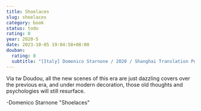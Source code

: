 ```yaml
---
title: Shoelaces
slug: shoelaces
category: book
status: todo
rating: 0
year: 2020-5
date: 2023-10-05 19:04:58+08:00
douban:
  rating: 8
  subtitle: "[Italy] Domenico Starnone / 2020 / Shanghai Translation Publishing House"
---
```


Via tw Doudou, all the new scenes of this era are just dazzling covers over the previous era, and under modern decoration, those old thoughts and psychologies will still resurface. 

-Domenico Starnone "Shoelaces"
